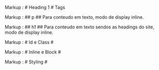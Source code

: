 Markup : # Heading 1 # Tags

Markup : ## p ##
Para conteudo em texto, modo de display inline.

Markup : ## h1 ##
Para conteudo em texto sendos as headings do site, modo de display inline.

Markup : # Id e Class #

Markup : # Inline e Block #

Markup : # Styling #
